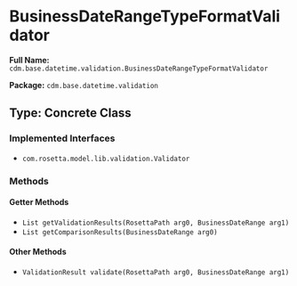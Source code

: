 # BusinessDateRangeTypeFormatValidator

**Full Name:** `cdm.base.datetime.validation.BusinessDateRangeTypeFormatValidator`

**Package:** `cdm.base.datetime.validation`

## Type: Concrete Class

### Implemented Interfaces

- `com.rosetta.model.lib.validation.Validator`

### Methods

#### Getter Methods

- `List getValidationResults(RosettaPath arg0, BusinessDateRange arg1)`
- `List getComparisonResults(BusinessDateRange arg0)`

#### Other Methods

- `ValidationResult validate(RosettaPath arg0, BusinessDateRange arg1)`

